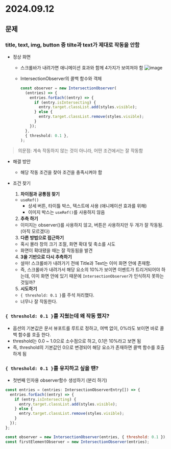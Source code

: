 # 2024.09.12

## 문제

### title, text, img, button 중 tilte과 text가 제대로 작동을 안함

- 정상 화면

  - 스크롤바가 내려가면 애니메이션 효과와 함께 4가지가 보여져야 함
    ![image](https://github.com/user-attachments/assets/40419cb6-4872-4d1f-a095-c2b403bab56a)

  - IntersectionObserver의 콜백 함수와 객체

    ```ts
    const observer = new IntersectionObserver(
      (entries) => {
        entries.forEach((entry) => {
          if (entry.isIntersecting) {
            entry.target.classList.add(styles.visible);
          } else {
            entry.target.classList.remove(styles.visible);
          }
        });
      },
      { threshold: 0.1 },
    );
    ```

> 의문점: 계속 작동하지 않는 것이 아니라, 어떤 조건에서는 잘 작동함

- 해결 방안

  - 해당 작동 조건을 찾아 조건을 충족시켜야 함

- 조건 찾기

  1. **차이점과 공통점 찾기**

  - `useRef()`
    - 상세 버튼, 타이틀 박스, 텍스트에 사용 (애니메이션 효과를 위해)
    - 이미지 박스는 `useRef()`를 사용하지 않음

  2. **추측 하기**

  - 이미지는 observer()를 사용하지 않고, 버튼은 사용하지만 두 개가 잘 작동됨. (아직 모르겠다)

  3. **다른 방법으로 접근하기**

  - 혹시 몰라 창의 크기 조절, 화면 확대 및 축소를 시도
  - 화면이 확대됐을 때는 잘 작동됨을 발견

  4. **3을 기반으로 다시 추측하기**

  - 설마! 스크롤바가 내려가기 전에 Title과 Text는 이미 화면 안에 존재함.
  - 즉, 스크롤바가 내려가서 해당 요소의 10%가 보이면 이벤트가 트리거되어야 하는데, 이미 화면 안에 있기 때문에 `IntersectionObserver`가 인식하지 못하는 것일까?

  5. **시도하기**

  - `{ threshold: 0.1 }`를 주석 처리했다.
  - 너무나 잘 작동한다.

### `{ threshold: 0.1 }`를 지웠는데 왜 작동 했지?

- 옵션의 기본값은 문서 뷰포트를 루트로 정하고, 여백 없이, 0%라도 보이면 바로 콜백 함수를 호출 한다.
- threshold는 0.0 ~ 1.0으로 소수점으로 하고, 0.1은 10%라고 보면 됨
- 즉, threshold의 기본값인 0으로 변경되어 해당 요소가 존재하면 콜백 함수를 호출 하게 됨

### `{ threshold: 0.1 }`를 유지하고 싶을 땐?

- 첫번째 인자용 observer함수 생성하기 (분리 하기)

```js
const entries = (entries: IntersectionObserverEntry[]) => {
  entries.forEach((entry) => {
    if (entry.isIntersecting) {
      entry.target.classList.add(styles.visible);
    } else {
      entry.target.classList.remove(styles.visible);
    }
  });
};

const observer = new IntersectionObserver(entries, { threshold: 0.1 });
const firstElementObserver = new IntersectionObserver(entries);
``` 